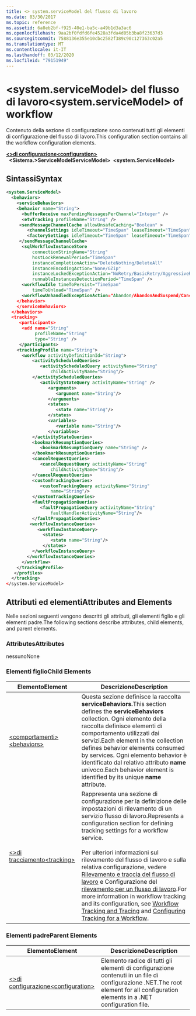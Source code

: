 ```yaml
---
title: <> system.serviceModel del flusso di lavoro
ms.date: 03/30/2017
ms.topic: reference
ms.assetid: 6a8eb2bf-f925-40e1-ba5c-a49b1d3a3ac6
ms.openlocfilehash: 9aa2bf0fdfd6fe4528a3fda4d05b3ba8f23637d3
ms.sourcegitcommit: 7588136e355e10cbc2582f389c90c127363c02a5
ms.translationtype: MT
ms.contentlocale: it-IT
ms.lasthandoff: 03/12/2020
ms.locfileid: "79151949"
---
```

# <a name="systemservicemodel-of-workflow"></a><span data-ttu-id="50e97-102">\<system.serviceModel> del flusso di lavoro</span><span class="sxs-lookup"><span data-stu-id="50e97-102">\<system.serviceModel> of workflow</span></span>
<span data-ttu-id="50e97-103">Contenuto della sezione di configurazione sono contenuti tutti gli elementi di configurazione del flusso di lavoro.</span><span class="sxs-lookup"><span data-stu-id="50e97-103">This configuration section contains all the workflow configuration elements.</span></span>  

<span data-ttu-id="50e97-104">[**\<>di configurazione**](../configuration-element.md)</span><span class="sxs-lookup"><span data-stu-id="50e97-104">[**\<configuration>**](../configuration-element.md)</span></span>\
<span data-ttu-id="50e97-105">&nbsp;&nbsp;**\<Sistema.>ServiceModelServiceModel>**</span><span class="sxs-lookup"><span data-stu-id="50e97-105">&nbsp;&nbsp;**\<system.ServiceModel>**</span></span>  
  
## <a name="syntax"></a><span data-ttu-id="50e97-106">Sintassi</span><span class="sxs-lookup"><span data-stu-id="50e97-106">Syntax</span></span>  
  
```xml  
<system.ServiceModel>  
  <behaviors>  
    <serviceBehaviors>  
    <behavior name="String">  
      <bufferReceive maxPendingMessagesPerChannel="Integer" />  
      <etwTracking profileName="String" />  
     <sendMessageChannelCache allowUnsafeCaching="Boolean" >
        <channelSettings idleTimeout="TimeSpan" leaseTimeout="TimeSpan" maxItemsInCache="Integer" />  
        <factorySettings idleTimeout="TimeSpan" leaseTimeout="TimeSpan" maxItemsInCache="Integer" />  
     </sendMessageChannelCache>  
      <sqlWorkflowInstanceStore
          connectionStringName="String"
          hostLockRenewalPeriod="TimeSpan"  
          instanceCompletionAction="DeleteNothing/DeleteAll"  
          instanceEncodingAction="None/GZip"  
          instanceLockedExceptionAction="NoRetry/BasicRetry/AggressiveRetry"  
          runnableInstancesDetectionPeriod="TimeSpan" />  
      <workflowIdle timeToPersist="TimeSpan"  
          timeToUnload="TimeSpan" />  
      <workflowUnhandledExceptionAction="Abandon/AbandonAndSuspend/Cancel/Terminate" />  
    </behavior>  
    </serviceBehaviors>  
  </behaviors>  
  <tracking>
     <participants>
      <add name="String"
           profileName="String"  
           type="String" />
     </participants>
    <trackingProfile name="String">  
      <workflow activityDefinitionId="String">  
          <activityScheduledQueries>  
             <activityScheduledQuery activityName="String"  
                 childActivityName="String"/>  
          </activityScheduledQueries>  
             <activityStateQuery activityName="String" />  
                <arguments>  
                   <argument name="String"/>  
                </arguments>  
                <states>  
                   <state name="String"/>  
                </states>  
                <variables>  
                   <variable name="String"/>  
                </variables>  
          </activityStateQueries>  
          <bookmarkResumptionQueries>  
             <bookmarkResumptionQuery name="String" />  
          </bookmarkResumptionQueries>  
          <cancelRequestQueries>  
             <cancelRequestQuery activityName="String"  
                 childActivityName="String"/>  
          </cancelRequestQueries>  
          <customTrackingQueries>  
             <customTrackingQuery activityName="String"  
                 name="String"/>  
          </customTrackingQueries>  
          <faultPropagationQueries>  
             <faultPropagationQuery activityName="String"  
                 faultHandlerActivityName="String"/>  
          </faultPropagationQueries>  
         <workflowInstanceQueries>  
            <workflowInstanceQuery>  
              <states>  
                 <state name="String"/>  
              </states>  
          </workflowInstanceQuery>  
        </workflowInstanceQueries>  
      </workflow>  
    </trackingProfile>
   </profiles>  
  </tracking>  
</system.ServiceModel>  
```  
  
## <a name="attributes-and-elements"></a><span data-ttu-id="50e97-107">Attributi ed elementi</span><span class="sxs-lookup"><span data-stu-id="50e97-107">Attributes and Elements</span></span>  
 <span data-ttu-id="50e97-108">Nelle sezioni seguenti vengono descritti gli attributi, gli elementi figlio e gli elementi padre.</span><span class="sxs-lookup"><span data-stu-id="50e97-108">The following sections describe attributes, child elements, and parent elements.</span></span>  
  
### <a name="attributes"></a><span data-ttu-id="50e97-109">Attributes</span><span class="sxs-lookup"><span data-stu-id="50e97-109">Attributes</span></span>  
 <span data-ttu-id="50e97-110">nessuno</span><span class="sxs-lookup"><span data-stu-id="50e97-110">None</span></span>  
  
### <a name="child-elements"></a><span data-ttu-id="50e97-111">Elementi figlio</span><span class="sxs-lookup"><span data-stu-id="50e97-111">Child Elements</span></span>  
  
|<span data-ttu-id="50e97-112">Elemento</span><span class="sxs-lookup"><span data-stu-id="50e97-112">Element</span></span>|<span data-ttu-id="50e97-113">Descrizione</span><span class="sxs-lookup"><span data-stu-id="50e97-113">Description</span></span>|  
|-------------|-----------------|  
|[<span data-ttu-id="50e97-114">\<comportamenti></span><span class="sxs-lookup"><span data-stu-id="50e97-114">\<behaviors></span></span>](behaviors-of-workflow.md)|<span data-ttu-id="50e97-115">Questa sezione definisce la raccolta **serviceBehaviors.**</span><span class="sxs-lookup"><span data-stu-id="50e97-115">This section defines the **serviceBehaviors** collection.</span></span>  <span data-ttu-id="50e97-116">Ogni elemento della raccolta definisce elementi di comportamento utilizzati dai servizi.</span><span class="sxs-lookup"><span data-stu-id="50e97-116">Each element in the collection defines behavior elements consumed by services.</span></span> <span data-ttu-id="50e97-117">Ogni elemento behavior è identificato dal relativo attributo **name** univoco.</span><span class="sxs-lookup"><span data-stu-id="50e97-117">Each behavior element is identified by its unique **name** attribute.</span></span>|  
|[<span data-ttu-id="50e97-118">\<>di tracciamento</span><span class="sxs-lookup"><span data-stu-id="50e97-118">\<tracking></span></span>](tracking.md)|<span data-ttu-id="50e97-119">Rappresenta una sezione di configurazione per la definizione delle impostazioni di rilevamento di un servizio flusso di lavoro.</span><span class="sxs-lookup"><span data-stu-id="50e97-119">Represents a configuration section for defining tracking settings for a workflow service.</span></span><br /><br /> <span data-ttu-id="50e97-120">Per ulteriori informazioni sul rilevamento del flusso di lavoro e sulla relativa configurazione, vedere [Rilevamento e traccia del flusso di lavoro](../../../windows-workflow-foundation/workflow-tracking-and-tracing.md) e Configurazione del [rilevamento per un flusso di lavoro](../../../windows-workflow-foundation/configuring-tracking-for-a-workflow.md).</span><span class="sxs-lookup"><span data-stu-id="50e97-120">For more information in workflow tracking and its configuration, see [Workflow Tracking and Tracing](../../../windows-workflow-foundation/workflow-tracking-and-tracing.md) and [Configuring Tracking for a Workflow](../../../windows-workflow-foundation/configuring-tracking-for-a-workflow.md).</span></span>|  
  
### <a name="parent-elements"></a><span data-ttu-id="50e97-121">Elementi padre</span><span class="sxs-lookup"><span data-stu-id="50e97-121">Parent Elements</span></span>  
  
|<span data-ttu-id="50e97-122">Elemento</span><span class="sxs-lookup"><span data-stu-id="50e97-122">Element</span></span>|<span data-ttu-id="50e97-123">Descrizione</span><span class="sxs-lookup"><span data-stu-id="50e97-123">Description</span></span>|  
|-------------|-----------------|  
|[<span data-ttu-id="50e97-124">\<>di configurazione</span><span class="sxs-lookup"><span data-stu-id="50e97-124">\<configuration></span></span>](../configuration-element.md)|<span data-ttu-id="50e97-125">Elemento radice di tutti gli elementi di configurazione contenuti in un file di configurazione .NET.</span><span class="sxs-lookup"><span data-stu-id="50e97-125">The root element for all configuration elements in a .NET configuration file.</span></span>|
